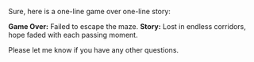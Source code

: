 Sure, here is a one-line game over one-line story:

**Game Over:** Failed to escape the maze.
**Story:** Lost in endless corridors, hope faded with each passing moment.

Please let me know if you have any other questions.
